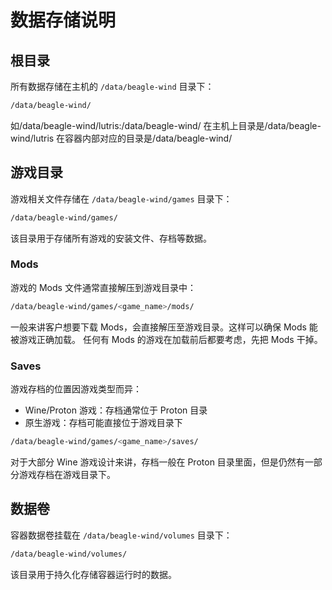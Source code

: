 # 数据存储说明

## 根目录

所有数据存储在主机的 `/data/beagle-wind` 目录下：

```bash
/data/beagle-wind/
```

如/data/beagle-wind/lutris:/data/beagle-wind/ 
在主机上目录是/data/beagle-wind/lutris
在容器内部对应的目录是/data/beagle-wind/

## 游戏目录

游戏相关文件存储在 `/data/beagle-wind/games` 目录下：

```bash
/data/beagle-wind/games/
```

该目录用于存储所有游戏的安装文件、存档等数据。

### Mods

游戏的 Mods 文件通常直接解压到游戏目录中：

```bash
/data/beagle-wind/games/<game_name>/mods/
```

一般来讲客户想要下载 Mods，会直接解压至游戏目录。这样可以确保 Mods 能被游戏正确加载。
任何有 Mods 的游戏在加载前后都要考虑，先把 Mods 干掉。

### Saves

游戏存档的位置因游戏类型而异：

- Wine/Proton 游戏：存档通常位于 Proton 目录
- 原生游戏：存档可能直接位于游戏目录下

```bash
/data/beagle-wind/games/<game_name>/saves/
```

对于大部分 Wine 游戏设计来讲，存档一般在 Proton 目录里面，但是仍然有一部分游戏存档在游戏目录下。

## 数据卷

容器数据卷挂载在 `/data/beagle-wind/volumes` 目录下：

```bash
/data/beagle-wind/volumes/
```

该目录用于持久化存储容器运行时的数据。
